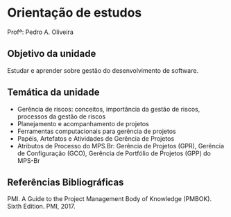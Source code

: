 # Orientação de estudos

Profª: Pedro A. Oliveira

## Objetivo da unidade

Estudar e aprender sobre gestão do desenvolvimento de software.

## Temática da unidade

- Gerência de riscos: conceitos, importância da gestão de riscos, processos da gestão de riscos
- Planejamento e acompanhamento de projetos
- Ferramentas computacionais para gerência de projetos
- Papéis, Artefatos e Atividades de Gerência de Projetos
- Atributos de Processo do MPS.Br: Gerência de Projetos (GPR), Gerência de Configuração (GCO), Gerência de Portfólio de Projetos (GPP) do MPS-Br

## Referências Bibliográficas

PMI. A Guide to the Project Management Body of Knowledge (PMBOK). Sixth Edition. PMI, 2017.